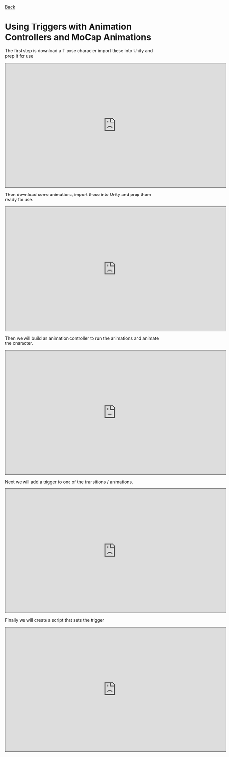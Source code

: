 [Back](https://uwetom.github.io/media-production-worksheets)

# Using Triggers with Animation Controllers and MoCap Animations 

The first step is download a T pose character  import these into Unity and prep it for use 

<iframe src="https://uwe.cloud.panopto.eu/Panopto/Pages/Embed.aspx?id=951a8601-c0d1-4106-8b58-b242017a9a80&autoplay=false&offerviewer=true&showtitle=true&showbrand=true&captions=false&interactivity=all" height="405" width="720" style="border: 1px solid #464646;" allowfullscreen allow="autoplay" aria-label="Panopto Embedded Video Player" aria-description="MP-Mocap-2.1  10 December 2024 at 22:57:11" ></iframe>

Then download some animations, import these into Unity and prep them ready for use.

<iframe src="https://uwe.cloud.panopto.eu/Panopto/Pages/Embed.aspx?id=446e35cb-aa22-41cd-a6f2-b242017e3900&autoplay=false&offerviewer=true&showtitle=true&showbrand=true&captions=false&interactivity=all" height="405" width="720" style="border: 1px solid #464646;" allowfullscreen allow="autoplay" aria-label="Panopto Embedded Video Player" aria-description="MP-Mocap-2.2 Tuesday, 10 December 2024 at 23:10:50" ></iframe>

Then we will build an animation controller to run the animations and animate the character.

<iframe src="https://uwe.cloud.panopto.eu/Panopto/Pages/Embed.aspx?id=a1405d08-aee1-4e63-832d-b2420180121e&autoplay=false&offerviewer=true&showtitle=true&showbrand=true&captions=false&interactivity=all" height="405" width="720" style="border: 1px solid #464646;" allowfullscreen allow="autoplay" aria-label="Panopto Embedded Video Player" aria-description="MP-Mocap-2.2 animation controller 10 December 2024 at 23:18:06" ></iframe>

Next we will add a trigger to one of the transitions / animations.

<iframe src="https://uwe.cloud.panopto.eu/Panopto/Pages/Embed.aspx?id=a978cc3c-a1d8-4c28-874a-b24201836239&autoplay=false&offerviewer=true&showtitle=true&showbrand=true&captions=false&interactivity=all" height="405" width="720" style="border: 1px solid #464646;" allowfullscreen allow="autoplay" aria-label="Panopto Embedded Video Player" aria-description="MP-Mocap-2.3 triggers Tuesday, 10 December 2024 at 23:30:18" ></iframe>

Finally we will create a script that sets the trigger

<iframe src="https://uwe.cloud.panopto.eu/Panopto/Pages/Embed.aspx?id=d35d633d-77ca-4215-9b51-b2420185cde7&autoplay=false&offerviewer=true&showtitle=true&showbrand=true&captions=false&interactivity=all" height="405" width="720" style="border: 1px solid #464646;" allowfullscreen allow="autoplay" aria-label="Panopto Embedded Video Player" aria-description="MP-Mocap-2.4 scripting Tuesday, 10 December 2024 at 23:38:50" ></iframe>


<!--stackedit_data:
eyJoaXN0b3J5IjpbLTE3MTE2MzQ5NzMsLTE4MjMyNzI5OTEsLT
EyNzA5OTA0MjddfQ==
-->